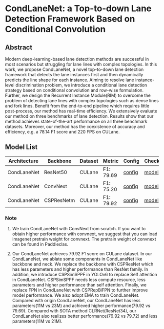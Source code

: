 # CondLaneNet: a Top-to-down Lane Detection Framework Based on Conditional Convolution

## Abstract 
Modern deep-learning-based lane detection methods are successful in most scenarios but struggling for lane lines with complex topologies. In this work, we propose CondLaneNet, a novel top-to-down lane detection framework that detects the lane instances first and then dynamically predicts the line shape for each instance. Aiming to resolve lane instance-level discrimination problem, we introduce a conditional lane detection strategy based on conditional convolution and row-wise formulation. Further, we design the Recurrent Instance Module(RIM) to overcome the problem of detecting lane lines with complex topologies such as dense lines and fork lines. Benefit from the end-to-end pipeline which requires little post-process, our method has real-time efficiency. We extensively evaluate our method on three benchmarks of lane detection. Results show that our method achieves state-of-the-art performance on all three benchmark datasets. Moreover, our method has the coexistence of accuracy and efficiency, e.g. a 78.14 F1 score and 220 FPS on CULane.

## Model List
| Architecture| Backbone |Dataset | Metric | Config| Checkpoints  |
|-------------|----------|--------|--------|-------|--------------|
| CondLaneNet      | ResNet50 | CULane |F1: 79.69| [config](https://github.com/zkyseu/PPlanedet/blob/v4/configs/condlane/resnet50_culane.py)  | [model](https://github.com/zkyseu/PPlanedet/releases/download/CondLaneNewt/model.pd)|
| CondLaneNet|ConvNext|CULane|F1: 75.20| [config](https://github.com/zkyseu/PPlanedet/blob/v4/configs/condlane/convnext_culane.py) |[model](https://github.com/zkyseu/PPlanedet/releases/download/convnext/model.pd)
|CondLaneNet|CSPResNetm|CULane|F1: 79.92|[config](https://github.com/zkyseu/PPlanedet/blob/v5/configs/condlane/cspresnet_50_culane.py)|[model](https://github.com/zkyseu/PPlanedet/releases/download/CondLaneNewt/model_csp.pd)

### Note
1. We train CondLaneNet with ConvNext from scratch. If you want to obtain higher performance with convnext, we suggest that you can load imagenet pretrain weight for convnext. The pretrain weight of convnext can be found in Paddleclas.


2. Our CondLaneNet achieves 79.92 F1 score on CULane dataset. In our CondLaneNet, we ablate some components in CondLaneNet like backbone and neck. We replace the backbone with CSPResNet which has less parameters and higher performance than ResNet family. In addition, we introduce CSPSimSPPF in YOLOv6 to replace Self attention in CondLaneNet. CSPSimSPPF needs less compute resource, less parameters and higher performance than self attention. Finally, we replace FPN in CondLaneNet with CSPRepBiFPN to further improve model performance. We also adopt EMA to train CondLaneNet. Compared with origin CondLaneNet, our CondLaneNet has less parameters(11M vs 23M) and achieved higher performance(79.92 vs 79.69). Compared with SOTA method CLRNet(ResNet34), our CondLaneNet also realizes better performance(79.92 vs 79.72) and less parameters(11M vs 21M).
